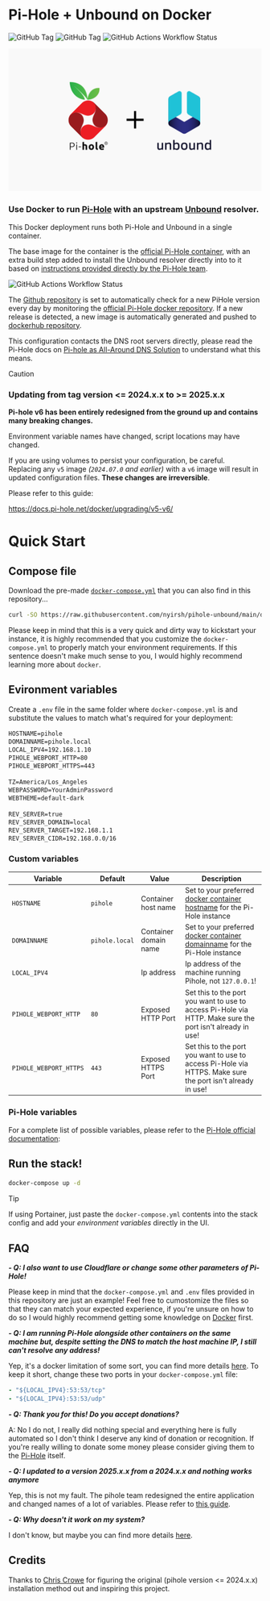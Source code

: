 # Pi-Hole + Unbound on Docker

![GitHub Tag](https://img.shields.io/github/v/tag/nyirsh/pihole-unbound?label=Repository%20Version&link=https%3A%2F%2Fgithub.com%2Fnyirshy%2Fpihole-unbound%2F)
![GitHub Tag](https://img.shields.io/github/v/tag/pi-hole/docker-pi-hole?logo=pi-hole&label=Pi-Hole%20Version&link=https%3A%2F%2Fgithub.com%2Fpi-hole%2Fdocker-pi-hole%2F)
![GitHub Actions Workflow Status](https://img.shields.io/github/actions/workflow/status/nyirsh/pihole-unbound/docker-image-ci.yml?logo=GitHub&label=Auto%20Update&link=https%3A%2F%2Fgithub.com%2Fnyirsh%2Fpihole-unbound%2Factions%2Fworkflows%2Fdocker-image-ci.yml)

![Pi-Hole Unbound](https://github.com/nyirsh/pihole-unbound/blob/main/resources/pihole-unbound.png?raw=true "Pi-Hole Unbound")

### Use Docker to run [Pi-Hole](https://pi-hole.net) with an upstream [Unbound](https://nlnetlabs.nl/projects/unbound/about/) resolver.

This Docker deployment runs both Pi-Hole and Unbound in a single container.

The base image for the container is the [official Pi-Hole container](https://hub.docker.com/r/pihole/pihole), with an extra build step added to install the Unbound resolver directly into to it based on [instructions provided directly by the Pi-Hole team](https://docs.pi-hole.net/guides/unbound/).

![GitHub Actions Workflow Status](https://img.shields.io/github/actions/workflow/status/nyirsh/pihole-unbound/docker-image-ci.yml?logo=GitHub&label=Auto%20Update&link=https%3A%2F%2Fgithub.com%2Fnyirsh%2Fpihole-unbound%2Factions%2Fworkflows%2Fdocker-image-ci.yml)

The [Github repository](https://github.com/nyirsh/pihole-unbound/) is set to automatically check for a new PiHole version every day by monitoring the [official Pi-Hole docker repository](https://github.com/pi-hole/docker-pi-hole/). If a new release is detected, a new image is automatically generated and pushed to [dockerhub repository](https://hub.docker.com/repository/docker/nyirsh/pihole-unbound/).

This configuration contacts the DNS root servers directly, please read the Pi-Hole docs on [Pi-hole as All-Around DNS Solution](https://docs.pi-hole.net/guides/unbound/) to understand what this means.

> [!CAUTION]
>
> <h3>Updating from tag version <= 2024.x.x to >= 2025.x.x</h3>
>
> **Pi-hole v6 has been entirely redesigned from the ground up and contains many breaking changes.**
>
> Environment variable names have changed, script locations may have changed.
>
> If you are using volumes to persist your configuration, be careful.<br>Replacing any `v5` image _(`2024.07.0` and earlier)_ with a `v6` image will result in updated configuration files. **These changes are irreversible**.
>
> Please refer to this guide:
>
> https://docs.pi-hole.net/docker/upgrading/v5-v6/

# Quick Start

## Compose file

Download the pre-made [`docker-compose.yml`](https://raw.githubusercontent.com/nyirsh/pihole-unbound/main/docker-compose.yml) that you can also find in this repository...

```bash
curl -SO https://raw.githubusercontent.com/nyirsh/pihole-unbound/main/docker-compose.yml
```

Please keep in mind that this is a very quick and dirty way to kickstart your instance, it is highly recommended that you customize the `docker-compose.yml` to properly match your environment requirements. If this sentence doesn't make much sense to you, I would highly recommend learning more about `docker`.

## Evironment variables

Create a `.env` file in the same folder where `docker-compose.yml` is and substitute the values to match what's required for your deployment:

```
HOSTNAME=pihole
DOMAINNAME=pihole.local
LOCAL_IPV4=192.168.1.10
PIHOLE_WEBPORT_HTTP=80
PIHOLE_WEBPORT_HTTPS=443

TZ=America/Los_Angeles
WEBPASSWORD=YourAdminPassword
WEBTHEME=default-dark

REV_SERVER=true
REV_SERVER_DOMAIN=local
REV_SERVER_TARGET=192.168.1.1
REV_SERVER_CIDR=192.168.0.0/16
```

### Custom variables

| Variable               | Default        | Value                 | Description                                                                                                                                        |
| ---------------------- | -------------- | --------------------- | -------------------------------------------------------------------------------------------------------------------------------------------------- |
| `HOSTNAME`             | `pihole`       | Container host name   | Set to your preferred [docker container hostname](https://docs.docker.com/compose/compose-file/05-services/#hostname) for the Pi-Hole instance     |
| `DOMAINNAME`           | `pihole.local` | Container domain name | Set to your preferred [docker container domainname](https://docs.docker.com/compose/compose-file/05-services/#domainname) for the Pi-Hole instance |
| `LOCAL_IPV4`           |                | Ip address            | Ip address of the machine running Pihole, not `127.0.0.1`!                                                                                         |
| `PIHOLE_WEBPORT_HTTP`  | `80`           | Exposed HTTP Port     | Set this to the port you want to use to access Pi-Hole via HTTP. Make sure the port isn't already in use!                                          |
| `PIHOLE_WEBPORT_HTTPS` | `443`          | Exposed HTTPS Port    | Set this to the port you want to use to access Pi-Hole via HTTPS. Make sure the port isn't already in use!                                         |

### Pi-Hole variables

For a complete list of possible variables, please refer to the [Pi-Hole official documentation](https://docs.pi-hole.net/docker/configuration/):

## Run the stack!

```bash
docker-compose up -d
```

> [!TIP]
> If using Portainer, just paste the `docker-compose.yml` contents into the stack config and add your _environment variables_ directly in the UI.

## FAQ

**_- Q: I also want to use Cloudflare or change some other parameters of Pi-Hole!_**

Please keep in mind that the `docker-compose.yml` and `.env` files provided in this repository are just an example! Feel free to cumostomize the files so that they can match your expected experience, if you're unsure on how to do so I would highly recommend getting some knowledge on [Docker](https://docs.docker.com/) first.

**_- Q: I am running Pi-Hole alongside other containers on the same machine but, despite setting the DNS to match the host machine IP, I still can't resolve any address!_**

Yep, it's a docker limitation of some sort, you can find more details [here](https://discourse.pi-hole.net/t/solve-dns-resolution-in-other-containers-when-using-docker-pihole/31413). To keep it short, change these two ports in your `docker-compose.yml` file:

```yml
- "${LOCAL_IPV4}:53:53/tcp"
- "${LOCAL_IPV4}:53:53/udp"
```

**_- Q: Thank you for this! Do you accept donations?_**

A: No I do not, I really did nothing special and everything here is fully automated so I don't think I deserve any kind of donation or recognition. If you're really willing to donate some money please consider giving them to the [Pi-Hole](https://pi-hole.net/donate) itself.

**_- Q: I updated to a version 2025.x.x from a 2024.x.x and nothing works anymore_**

Yep, this is not my fault. The pihole team redesigned the entire application and changed names of a lot of variables. Please refer to [this guide](https://docs.pi-hole.net/docker/upgrading/v5-v6/).

**_- Q: Why doesn't it work on my system?_**

I don't know, but maybe you can find more details [here](https://hub.docker.com/r/pihole/pihole).

## Credits

Thanks to [Chris Crowe](https://github.com/chriscrowe) for figuring the original (pihole version <= 2024.x.x) installation method out and inspiring this project.
